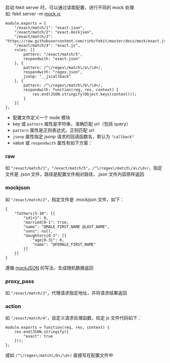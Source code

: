 启动 fekit server 时，可以通过读取配置，进行不同的 mock 处理    
如: fekit server -m [mock.js](https://raw.githubusercontent.com/rinh/fekit/master/docs/mock/sample.js)

    module.exports = {
        "/exact/match/1": "exact.json",
        "/exact/match/2": "exact.mockjson",
        "/exact/match/3": "https://raw.githubusercontent.com/rinh/fekit/master/docs/mock/exact.json",
        "/exact/match/4": "exact.js",
        rules: [{
            pattern: "/exact/match/5",
            respondwith: "exact.json"
        }, {
            pattern: /^\/regex\/match\/a\/\d+/,
            respondwith: "regex.json",
            jsonp: "__jscallback"
        }, {
            pattern: /^\/regex\/match\/b\/\d+/,
            respondwith: function(req, res, context) {
                res.end(JSON.stringify(Object.keys(context)));
            }
        }]
    };

* 配置文件定义一个 node 模块
* key 或 `pattern` 属性是字符串，准确匹配 url（包括 query）
* `pattern` 属性是正则表达式，正则匹配 url
* `jsonp` 属性指定 jsonp 请求的回调函数名，默认为 `"callback"`
* value 或 `respondwith` 属性有如下方案：


### raw
如 `"/exact/match/1"`，`"/exact/match/5"`，`/^\/regex\/match\/a\/\d+/`，指定文件是 .json 文件，路径是配置文件相对路径，.json 文件内容原样返回


### mockjson
如 `"/exact/match/2"`，指定文件是 .mockjson 文件，如下：

    {
        "fathers|5-10": [{
            "id|+1": 0,
            "married|0-1": true,
            "name": "@MALE_FIRST_NAME @LAST_NAME",
            "sons": null,
            "daughters|0-3": [{
                "age|0-31": 0,
                "name": "@FEMALE_FIRST_NAME"
            }]
        }]
    }

遵循 [mockJSON](http://experiments.mennovanslooten.nl/2010/mockjson/) 的写法，生成随机数据返回


### proxy_pass
如 `"/exact/match/3"`，代理请求指定地址，并将请求结果返回

### action
如 `"/exact/match/4"`，自定义请求处理函数，给定 js 文件代码如下：

    module.exports = function(req, res, context) {
        res.end(JSON.stringify({
            "exact": true
        }));
    };

或如 `/^\/regex\/match\/b\/\d+/` 直接写在配置文件中
